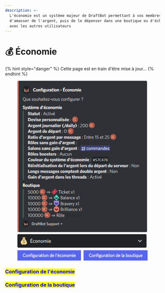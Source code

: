 ```yaml
---
description: >-
  L'économie est un système majeur de DraftBot permettant à vos membres
  d'amasser de l'argent, puis de le dépenser dans une boutique ou d'échanger
  avec les autres utilisateurs
---
```


# 💰 Économie

{% hint style="danger" %}
Cette page est en train d'être mise à jour...
{% endhint %}

<figure><img src="../../.gitbook/assets/Economie.png" alt=""><figcaption></figcaption></figure>

### <mark style="color:blue;">Configuration de l'économie</mark>



### <mark style="color:blue;">Configuration de la boutique</mark>

